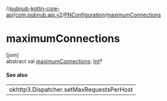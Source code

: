 //[pubnub-kotlin-core-api](../../../index.md)/[com.pubnub.api.v2](../index.md)/[PNConfiguration](index.md)/[maximumConnections](maximum-connections.md)

# maximumConnections

[jvm]\
abstract val [maximumConnections](maximum-connections.md): [Int](https://kotlinlang.org/api/latest/jvm/stdlib/kotlin-stdlib/kotlin/-int/index.html)?

#### See also

| |
|---|
| okhttp3.Dispatcher.setMaxRequestsPerHost |
